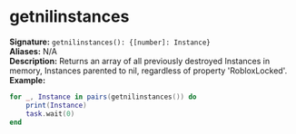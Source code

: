 # getnilinstances
**Signature:** `getnilinstances(): {[number]: Instance}` <br>
**Aliases:** N/A <br>
**Description:** Returns an array of all previously destroyed Instances in memory, Instances parented to nil, regardless of property 'RobloxLocked'.
**Example:**
```lua
for _, Instance in pairs(getnilinstances()) do
	print(Instance)
	task.wait(0)
end
```
